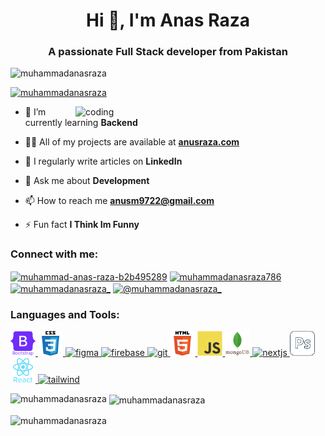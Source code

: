 <h1 align="center">Hi 👋, I'm Anas Raza</h1>
<h3 align="center">A passionate Full Stack developer from Pakistan</h3>

<p align="left"> <img src="https://komarev.com/ghpvc/?username=muhammadanasraza&label=Profile%20views&color=0e75b6&style=flat" alt="muhammadanasraza" /> </p>

<p align="left"> <a href="https://github.com/ryo-ma/github-profile-trophy"><img src="https://github-profile-trophy.vercel.app/?username=muhammadanasraza" alt="muhammadanasraza" /></a> </p>

<img align="right" alt="coding" width="400"  src="https://i.pinimg.com/originals/81/17/8b/81178b47a8598f0c81c4799f2cdd4057.gif" />

- 🌱 I’m currently learning **Backend**

- 👨‍💻 All of my projects are available at **<a href="https://anusraza.vercel.app/">anusraza.com</a>**

- 📝 I regularly write articles on **LinkedIn**
- 💬 Ask me about **Development**

- 📫 How to reach me **anusm9722@gmail.com**

- ⚡ Fun fact **I Think Im Funny**

<h3 align="left">Connect with me:</h3>
<p align="left">
<a href="https://www.linkedin.com/in/muhammadanasraza786/" target="blank"><img align="center" src="https://raw.githubusercontent.com/rahuldkjain/github-profile-readme-generator/master/src/images/icons/Social/linked-in-alt.svg" alt="muhammad-anas-raza-b2b495289" height="30" width="40" /></a>
<a href="https://www.facebook.com/muhammadanasraza786" target="blank"><img align="center" src="https://raw.githubusercontent.com/rahuldkjain/github-profile-readme-generator/master/src/images/icons/Social/facebook.svg" alt="muhammadanasraza786" height="30" width="40" /></a>
<a href="https://www.instagram.com/muhammadanasraza_/" target="blank"><img align="center" src="https://raw.githubusercontent.com/rahuldkjain/github-profile-readme-generator/master/src/images/icons/Social/instagram.svg" alt="muhammadanasraza_" height="30" width="40" /></a>
<a href="https://www.youtube.com/@muhammadanasraza92" target="blank"><img align="center" src="https://raw.githubusercontent.com/rahuldkjain/github-profile-readme-generator/master/src/images/icons/Social/youtube.svg" alt="@muhammadanasraza_" height="30" width="40" /></a>
</p>

<h3 align="left">Languages and Tools:</h3>
<p align="left"> <a href="https://getbootstrap.com" target="_blank" rel="noreferrer"> <img src="https://raw.githubusercontent.com/devicons/devicon/master/icons/bootstrap/bootstrap-plain-wordmark.svg" alt="bootstrap" width="40" height="40"/> </a> <a href="https://www.w3schools.com/css/" target="_blank" rel="noreferrer"> <img src="https://raw.githubusercontent.com/devicons/devicon/master/icons/css3/css3-original-wordmark.svg" alt="css3" width="40" height="40"/> </a> <a href="https://www.figma.com/" target="_blank" rel="noreferrer"> <img src="https://www.vectorlogo.zone/logos/figma/figma-icon.svg" alt="figma" width="40" height="40"/> </a> <a href="https://firebase.google.com/" target="_blank" rel="noreferrer"> <img src="https://www.vectorlogo.zone/logos/firebase/firebase-icon.svg" alt="firebase" width="40" height="40"/> </a> <a href="https://git-scm.com/" target="_blank" rel="noreferrer"> <img src="https://www.vectorlogo.zone/logos/git-scm/git-scm-icon.svg" alt="git" width="40" height="40"/> </a> <a href="https://www.w3.org/html/" target="_blank" rel="noreferrer"> <img src="https://raw.githubusercontent.com/devicons/devicon/master/icons/html5/html5-original-wordmark.svg" alt="html5" width="40" height="40"/> </a> <a href="https://developer.mozilla.org/en-US/docs/Web/JavaScript" target="_blank" rel="noreferrer"> <img src="https://raw.githubusercontent.com/devicons/devicon/master/icons/javascript/javascript-original.svg" alt="javascript" width="40" height="40"/> </a> <a href="https://www.mongodb.com/" target="_blank" rel="noreferrer"> <img src="https://raw.githubusercontent.com/devicons/devicon/master/icons/mongodb/mongodb-original-wordmark.svg" alt="mongodb" width="40" height="40"/> </a> <a href="https://nextjs.org/" target="_blank" rel="noreferrer"> <img src="https://cdn.worldvectorlogo.com/logos/nextjs-2.svg" alt="nextjs" width="40" height="40"/> </a> <a href="https://www.photoshop.com/en" target="_blank" rel="noreferrer"> <img src="https://raw.githubusercontent.com/devicons/devicon/master/icons/photoshop/photoshop-line.svg" alt="photoshop" width="40" height="40"/> </a> <a href="https://reactjs.org/" target="_blank" rel="noreferrer"> <img src="https://raw.githubusercontent.com/devicons/devicon/master/icons/react/react-original-wordmark.svg" alt="react" width="40" height="40"/> </a> <a href="https://tailwindcss.com/" target="_blank" rel="noreferrer"> <img src="https://www.vectorlogo.zone/logos/tailwindcss/tailwindcss-icon.svg" alt="tailwind" width="40" height="40"/> </a> </p>

<p><img align="left" src="https://github-readme-stats.vercel.app/api/top-langs?username=muhammadanasraza&show_icons=true&locale=en&layout=compact" alt="muhammadanasraza" /></p>

<p>&nbsp;<img align="center" src="https://github-readme-stats.vercel.app/api?username=muhammadanasraza&show_icons=true&locale=en" alt="muhammadanasraza" /></p>

<p><img align="center" src="https://github-readme-streak-stats.herokuapp.com/?user=muhammadanasraza&" alt="muhammadanasraza" /></p>


